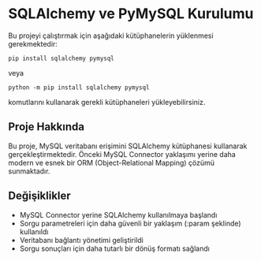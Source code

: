 # SQLAlchemy ve PyMySQL Kurulumu

Bu projeyi çalıştırmak için aşağıdaki kütüphanelerin yüklenmesi gerekmektedir:

```
pip install sqlalchemy pymysql
```

veya

```
python -m pip install sqlalchemy pymysql
```

komutlarını kullanarak gerekli kütüphaneleri yükleyebilirsiniz.

## Proje Hakkında

Bu proje, MySQL veritabanı erişimini SQLAlchemy kütüphanesi kullanarak gerçekleştirmektedir. Önceki MySQL Connector yaklaşımı yerine daha modern ve esnek bir ORM (Object-Relational Mapping) çözümü sunmaktadır.

## Değişiklikler

- MySQL Connector yerine SQLAlchemy kullanılmaya başlandı
- Sorgu parametreleri için daha güvenli bir yaklaşım (:param şeklinde) kullanıldı
- Veritabanı bağlantı yönetimi geliştirildi
- Sorgu sonuçları için daha tutarlı bir dönüş formatı sağlandı